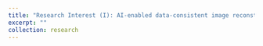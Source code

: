 ```yaml
---
title: "Research Interest (I): AI-enabled data-consistent image reconstruction"
excerpt: ""
collection: research
---
```

